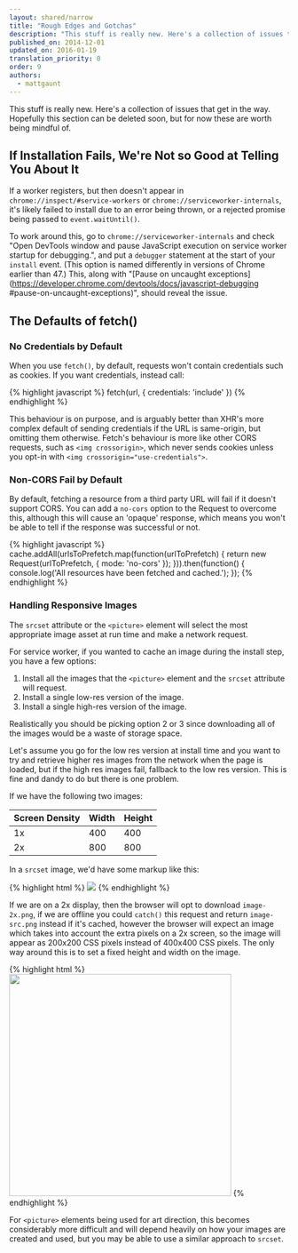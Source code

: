 ```yaml
---
layout: shared/narrow
title: "Rough Edges and Gotchas"
description: "This stuff is really new. Here's a collection of issues that get in the way. "
published_on: 2014-12-01
updated_on: 2016-01-19
translation_priority: 0
order: 9
authors:
  - mattgaunt
---
```


<p class="intro">This stuff is really new. Here's a collection of issues that
	get in the way. Hopefully this section can be deleted soon, but for now
	these are worth being mindful of.
</p>

## If Installation Fails, We're Not so Good at Telling You About It

If a worker registers, but then doesn't appear in `chrome://inspect/#service-workers`
or `chrome://serviceworker-internals`, it's likely failed to
install due to an error being thrown, or a rejected promise being passed to
`event.waitUntil()`.

To work around this, go to `chrome://serviceworker-internals` and check "Open
DevTools window and pause JavaScript execution on service worker startup for
debugging.", and put a `debugger` statement at the start of your `install` event.
(This option is named differently in versions of Chrome earlier than 47.)
This, along with  "[Pause on uncaught exceptions](https://developer.chrome.com/devtools/docs/javascript-debugging
#pause-on-uncaught-exceptions)",  should reveal the issue.

## The Defaults of fetch()

### No Credentials by Default

When you use `fetch()`, by default, requests won't contain credentials such as
cookies. If you want credentials, instead call:

{% highlight javascript %}
fetch(url, {
  credentials: 'include'
})
{% endhighlight %}

This behaviour is on purpose, and is arguably better than XHR's more complex
default of sending credentials if the URL is same-origin, but omitting them
otherwise. Fetch's behaviour is more like other CORS requests, such as `<img
crossorigin>`, which never sends cookies unless you opt-in with `<img
crossorigin="use-credentials">`.

### Non-CORS Fail by Default

By default, fetching a resource from a third party URL will fail if it doesn't
support CORS. You can add a `no-cors` option to the Request to overcome this,
although this will cause an 'opaque' response, which means you won't be able to
tell if the response was successful or not.

{% highlight javascript %}
cache.addAll(urlsToPrefetch.map(function(urlToPrefetch) {
  return new Request(urlToPrefetch, { mode: 'no-cors' });
})).then(function() {
  console.log('All resources have been fetched and cached.');
});
{% endhighlight %}

### Handling Responsive Images

The `srcset` attribute or the `<picture>` element will select the most
appropriate image asset at run time and make a network request.

For service worker, if you wanted to cache an image during the install step, you
have a few options:

1. Install all the images that the `<picture>` element and the `srcset`
   attribute will request.
2. Install a single low-res version of the image.
3. Install a single high-res version of the image.

Realistically you should be picking option 2 or 3 since downloading all of the
images would be a waste of storage space.

Let's assume you go for the low res version at install time and you want to try
and retrieve higher res images from the network when the page is loaded, but if
the high res images fail, fallback to the low res version. This is fine and
dandy to do but there is one problem.

If we have the following two images:

| Screen Density | Width | Height |
| -------------- | ----- | ------ |
| 1x             | 400   | 400    |
| 2x             | 800   | 800    |

In a `srcset` image, we'd have some markup like this:

{% highlight html %}
<img src="image-src.png" srcset="image-src.png 1x, image-2x.png 2x" />
{% endhighlight %}

If we are on a 2x display, then the browser will opt to download `image-2x.png`,
if we are offline you could `catch()` this request and return `image-src.png`
instead if it's cached, however the browser will expect an image which takes
into account the extra pixels on a 2x screen, so the image will appear as
200x200 CSS pixels instead of 400x400 CSS pixels. The only way around this is to
set a fixed height and width on the image.

{% highlight html %}
<img src="image-src.png" srcset="image-src.png 1x, image-2x.png 2x"
style="width:400px; height: 400px;" />
{% endhighlight %}

For `<picture>` elements being used for art direction, this becomes considerably
more difficult and will depend heavily on how your images are created and used,
but you may be able to use a similar approach to `srcset`.
